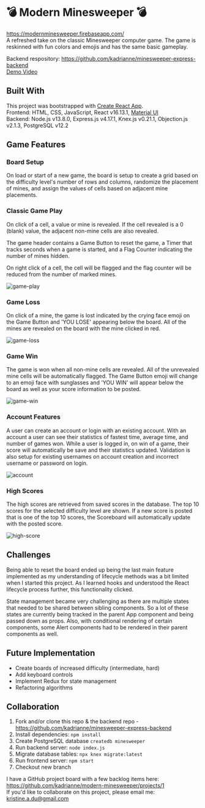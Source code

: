 # 💣 Modern Minesweeper 💣
https://modernminesweeper.firebaseapp.com/
<br>A refreshed take on the classic Minesweeper computer game. The game is reskinned with fun colors and emojis and has the same basic gameplay.

Backend respository: https://github.com/kadrianne/minesweeper-express-backend
<br>[Demo Video](https://www.loom.com/share/82baf2309ffc461eb1ae945ea4587479)


## Built With
This project was bootstrapped with [Create React App](https://github.com/facebook/create-react-app).<br>
Frontend: HTML, CSS, JavaScript, React v16.13.1, [Material UI](https://material-ui.com/)<br>
Backend: Node.js v13.8.0, Express.js v4.17.1, Knex.js v0.21.1, Objection.js v2.1.3, PostgreSQL v12.2

## Game Features

### Board Setup

On load or start of a new game, the board is setup to create a grid based on the difficulty level's number of rows and columns, randomize the placement of mines, and assign the values of cells based on adjacent mine placements.

### Classic Game Play

On click of a cell, a value or mine is revealed. If the cell revealed is a 0 (blank) value, the adjacent non-mine cells are also revealed.

The game header contains a Game Button to reset the game, a Timer that tracks seconds when a game is started, and a Flag Counter indicating the number of mines hidden.

On right click of a cell, the cell will be flagged and the flag counter will be reduced from the number of marked mines.

![game-play](https://res.cloudinary.com/kristine-and-samuel/image/upload/v1588965376/minesweeper/gameplay.gif)

### Game Loss

On click of a mine, the game is lost indicated by the crying face emoji on the Game Button and 'YOU LOSE' appearing below the board. All of the mines are revealed on the board with the mine clicked in red.

![game-loss](https://res.cloudinary.com/kristine-and-samuel/image/upload/v1588963539/minesweeper/loss.gif)

### Game Win

The game is won when all non-mine cells are revealed. All of the unrevealed mine cells will be automatically flagged. The Game Button emoji will change to an emoji face with sunglasses and 'YOU WIN' will appear below the board as well as your score information to be posted.

![game-win](https://res.cloudinary.com/kristine-and-samuel/image/upload/v1588964201/minesweeper/win.gif)


### Account Features

A user can create an account or login with an existing account. With an account a user can see their statistics of fastest time, average time, and number of games won. While a user is logged in, on win of a game, their score will automatically be save and their statistics updated. Validation is also setup for existing usernames on account creation and incorrect username or password on login.

![account](https://res.cloudinary.com/kristine-and-samuel/image/upload/v1588964874/minesweeper/account.gif)

### High Scores

The high scores are retrieved from saved scores in the database. The top 10 scores for the selected difficulty level are shown. If a new score is posted that is one of the top 10 scores, the Scoreboard will automatically update with the posted score.

![high-score](https://res.cloudinary.com/kristine-and-samuel/image/upload/v1588965470/minesweeper/highscore.gif)

## Challenges

Being able to reset the board ended up being the last main feature implemented as my understanding of lifecycle methods was a bit limited when I started this project. As I learned hooks and understood the React lifecycle process further, this functionality clicked.

State management became very challenging as there are multiple states that needed to be shared between sibling components. So a lot of these states are currently being tracked in the parent App component and being passed down as props. Also, with conditional rendering of certain components, some Alert components had to be rendered in their parent components as well.

## Future Implementation
- Create boards of increased difficulty (intermediate, hard)
- Add keyboard controls
- Implement Redux for state management
- Refactoring algorithms

## Collaboration

1. Fork and/or clone this repo & the backend repo - https://github.com/kadrianne/minesweeper-express-backend
2. Install dependencies: `npm install`
3. Create PostgreSQL database `createdb minesweeper`
4. Run backend server: `node index.js`
5. Migrate database tables: `npx knex migrate:latest`
6. Run frontend server: `npm start`
7. Checkout new branch
   
I have a GitHub project board with a few backlog items here: https://github.com/kadrianne/modern-minesweeper/projects/1<br>
If you'd like to collaborate on this project, please email me: kristine.a.du@gmail.com
